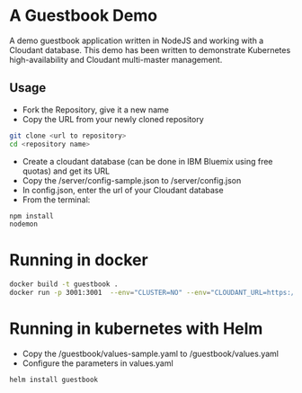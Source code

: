 # A Guestbook Demo
A demo guestbook application written in NodeJS and working with a Cloudant database.
This demo has been written to demonstrate Kubernetes high-availability and Cloudant multi-master management.

## Usage
  - Fork the Repository, give it a new name
  - Copy the URL from your newly cloned repository
```sh
git clone <url to repository>
cd <repository name>
```

  - Create a cloudant database (can be done in IBM Bluemix using free quotas) and get its URL
  - Copy the /server/config-sample.json to /server/config.json
  - In config.json, enter the url of your Cloudant database  
  - From the terminal:

```sh
npm install
nodemon
```

# Running in docker
```sh
docker build -t guestbook .
docker run -p 3001:3001  --env="CLUSTER=NO" --env="CLOUDANT_URL=https://mycloudanturl" guestbook
```

# Running in kubernetes with Helm
- Copy the /guestbook/values-sample.yaml to /guestbook/values.yaml
- Configure the parameters in values.yaml  

```sh
helm install guestbook
```
